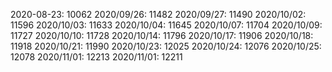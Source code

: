 2020-08-23: 10062
2020/09/26: 11482
2020/09/27: 11490
2020/10/02: 11596
2020/10/03: 11633
2020/10/04: 11645
2020/10/07: 11704
2020/10/09: 11727
2020/10/10: 11728
2020/10/14: 11796
2020/10/17: 11906
2020/10/18: 11918
2020/10/21: 11990
2020/10/23: 12025
2020/10/24: 12076
2020/10/25: 12078
2020/11/01: 12213
2020/11/01: 12211
